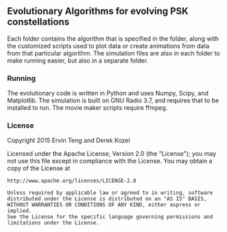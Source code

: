 ## Evolutionary Algorithms for evolving PSK constellations

Each folder contains the algorithm that is specified in the folder, along with the customized scripts used to plot data or create animations from data from that particular algorithm. The simulation files are also in each folder to make running easier, but also in a separate folder.

### Running

The evolutionary code is written in Python and uses Numpy, Scipy, and Matplotlib. The simulation is built on GNU Radio 3.7, and requires that to be installed to run. The movie maker scripts require ffmpeg.

### License
 
Copyright 2015 Ervin Teng and Derek Kozel

Licensed under the Apache License, Version 2.0 (the "License");
you may not use this file except in compliance with the License.
You may obtain a copy of the License at

    http://www.apache.org/licenses/LICENSE-2.0

    Unless required by applicable law or agreed to in writing, software
    distributed under the License is distributed on an "AS IS" BASIS,
    WITHOUT WARRANTIES OR CONDITIONS OF ANY KIND, either express or implied.
    See the License for the specific language governing permissions and
    limitations under the License.
